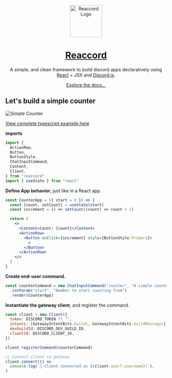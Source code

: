 <div align="center">
    <img src="https://raw.githubusercontent.com/djobbo/reaccord/master/assets/reaccord.svg" alt="Reaccord Logo" width="100">
    <h1 style="font-weight: bold">
        <a href="https://djobbo.github.io/reaccord" target="_blank" rel="noreferrer">Reaccord</a>
				<div>
					<a aria-label="reaccord NPM version button" href="https://www.npmjs.com/package/reaccord" target="_blank" rel="noreferrer">
							<img alt="" src="https://img.shields.io/npm/v/reaccord.svg?style=flat-square&labelColor=2E3749&color=4596D1&logo=npm&label=reaccord">
					</a>
        </div>
    </h1>

A simple, and clean framework to build discord apps declaratively using [React](https://reactjs.org/) + JSX and [Discord.js](https://discord.js.org/).

<a href="https://djobbo.github.io/reaccord" target="_blank" rel="noreferrer">Explore the docs...</a>

</div>

## Let's build a simple counter

<img src="https://raw.githubusercontent.com/djobbo/reaccord/master/assets/simple-counter.gif" alt="Simple Counter">

[View complete typescript example here](https://github.com/djobbo/reaccord/tree/master/examples/simple-counter)

**imports**

```jsx
import {
  ActionRow,
  Button,
  ButtonStyle,
  ChatInputCommand,
  Content,
  Client,
} from "reaccord"
import { useState } from "react"
```

**Define App behavior**, just like in a React app.

```jsx
const CounterApp = ({ start = 0 }) => {
  const [count, setCount] = useState(start)
  const increment = () => setCount((count) => count + 1)

  return (
    <>
      <Content>Count: {count}</Content>
      <ActionRow>
        <Button onClick={increment} style={ButtonStyle.Primary}>
          +
        </Button>
      </ActionRow>
    </>
  )
}
```

**Create end-user command.**

```jsx
const counterCommand = new ChatInputCommand("counter", "A simple counter")
  .intParam("start", "Number to start counting from")
  .render(CounterApp)
```

**Instantiate the gateway client**, and register the command.

```jsx
const client = new Client({
  token: DISCORD_TOKEN ?? "",
  intents: [GatewayIntentBits.Guilds, GatewayIntentBits.GuildMessages],
  devGuildId: DISCORD_DEV_GUILD_ID,
  clientId: DISCORD_CLIENT_ID,
})

client.registerCommand(counterCommand)

// Connect client to gateway
client.connect(() =>
  console.log(`🚀 Client connected as ${client.user?.username}!`),
)
```
